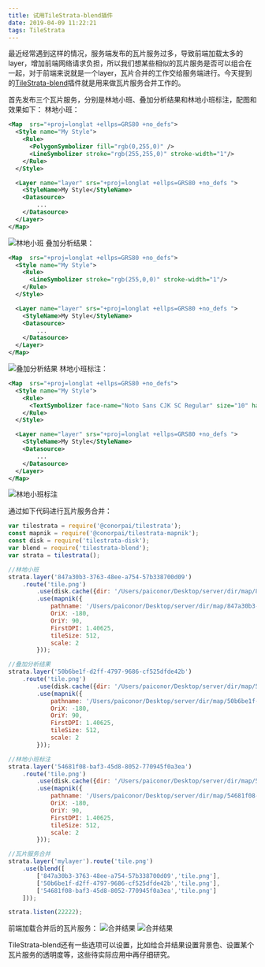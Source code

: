 ```yaml
---
title: 试用TileStrata-blend插件
date: 2019-04-09 11:22:21
tags: TileStrata
---
```


最近经常遇到这样的情况，服务端发布的瓦片服务过多，导致前端加载太多的layer，增加前端网络请求负担，所以我们想某些相似的瓦片服务是否可以组合在一起，对于前端来说就是一个layer，瓦片合并的工作交给服务端进行。今天提到的[TileStrata-blend](https://github.com/naturalatlas/tilestrata-blend)插件就是用来做瓦片服务合并工作的。

首先发布三个瓦片服务，分别是林地小班、叠加分析结果和林地小班标注，配图和效果如下：
林地小班：
```xml
<Map  srs="+proj=longlat +ellps=GRS80 +no_defs">
  <Style name="My Style">
    <Rule>
      <PolygonSymbolizer fill="rgb(0,255,0)" />
      <LineSymbolizer stroke="rgb(255,255,0)" stroke-width="1"/>
    </Rule>
  </Style>

  <Layer name="layer" srs="+proj=longlat +ellps=GRS80 +no_defs ">
    <StyleName>My Style</StyleName>
    <Datasource>
		...
    </Datasource>
  </Layer>
</Map>
```
![林地小班](testtilestratablend/1.png)
叠加分析结果：
```xml
<Map  srs="+proj=longlat +ellps=GRS80 +no_defs">
  <Style name="My Style">
    <Rule>
      <LineSymbolizer stroke="rgb(255,0,0)" stroke-width="1"/>
    </Rule>
  </Style>

  <Layer name="layer" srs="+proj=longlat +ellps=GRS80 +no_defs ">
    <StyleName>My Style</StyleName>
    <Datasource>
		...
    </Datasource>
  </Layer>
</Map>
```
![叠加分析结果](testtilestratablend/2.png)
林地小班标注：
```xml
<Map  srs="+proj=longlat +ellps=GRS80 +no_defs">
  <Style name="My Style">
    <Rule>
      <TextSymbolizer face-name="Noto Sans CJK SC Regular" size="10" halo-fill="white" halo-radius="1" allow-overlap="false">[mian_ji]</TextSymbolizer>
    </Rule>
  </Style>

  <Layer name="layer" srs="+proj=longlat +ellps=GRS80 +no_defs ">
    <StyleName>My Style</StyleName>
    <Datasource>
		...
    </Datasource>
  </Layer>
</Map>
```
![林地小班标注](testtilestratablend/3.png)

通过如下代码进行瓦片服务合并：
```javascript
var tilestrata = require('@conorpai/tilestrata');
const mapnik = require('@conorpai/tilestrata-mapnik');
const disk = require('tilestrata-disk');
var blend = require('tilestrata-blend');
var strata = tilestrata();

//林地小班
strata.layer('847a30b3-3763-48ee-a754-57b338700d09')
    .route('tile.png')
        .use(disk.cache({dir: '/Users/paiconor/Desktop/server/dir/map/847a30b3-3763-48ee-a754-57b338700d09/cache/'}))
        .use(mapnik({
            pathname: '/Users/paiconor/Desktop/server/dir/map/847a30b3-3763-48ee-a754-57b338700d09/mapnik.xml',
            OriX: -180,
            OriY: 90,
            FirstDPI: 1.40625,
            tileSize: 512,
            scale: 2
        }));

//叠加分析结果
strata.layer('50b6be1f-d2ff-4797-9686-cf525dfde42b')
    .route('tile.png')
        .use(disk.cache({dir: '/Users/paiconor/Desktop/server/dir/map/50b6be1f-d2ff-4797-9686-cf525dfde42b/cache/'}))
        .use(mapnik({
            pathname: '/Users/paiconor/Desktop/server/dir/map/50b6be1f-d2ff-4797-9686-cf525dfde42b/mapnik.xml',
            OriX: -180,
            OriY: 90,
            FirstDPI: 1.40625,
            tileSize: 512,
            scale: 2
        }));

//林地小班标注
strata.layer('54681f08-baf3-45d8-8052-770945f0a3ea')
    .route('tile.png')
        .use(disk.cache({dir: '/Users/paiconor/Desktop/server/dir/map/54681f08-baf3-45d8-8052-770945f0a3ea/cache/'}))
        .use(mapnik({
            pathname: '/Users/paiconor/Desktop/server/dir/map/54681f08-baf3-45d8-8052-770945f0a3ea/mapnik.xml',
            OriX: -180,
            OriY: 90,
            FirstDPI: 1.40625,
            tileSize: 512,
            scale: 2
        }));

//瓦片服务合并
strata.layer('mylayer').route('tile.png')
    .use(blend([
        ['847a30b3-3763-48ee-a754-57b338700d09','tile.png'],
        ['50b6be1f-d2ff-4797-9686-cf525dfde42b','tile.png'],
        ['54681f08-baf3-45d8-8052-770945f0a3ea','tile.png']
    ]));

strata.listen(22222);
```

前端加载合并后的瓦片服务：
![合并结果](testtilestratablend/4.png)
![合并结果](testtilestratablend/5.png)

TileStrata-blend还有一些选项可以设置，比如给合并结果设置背景色、设置某个瓦片服务的透明度等，这些待实际应用中再仔细研究。